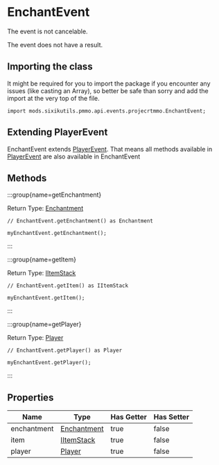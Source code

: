 # EnchantEvent

The event is not cancelable.

The event does not have a result.

## Importing the class

It might be required for you to import the package if you encounter any issues (like casting an Array), so better be safe than sorry and add the import at the very top of the file.
```zenscript
import mods.sixikutils.pmmo.api.events.projecrtmmo.EnchantEvent;
```


## Extending PlayerEvent

EnchantEvent extends [PlayerEvent](/forge/api/event/entity/player/PlayerEvent). That means all methods available in [PlayerEvent](/forge/api/event/entity/player/PlayerEvent) are also available in EnchantEvent

## Methods

:::group{name=getEnchantment}

Return Type: [Enchantment](/vanilla/api/item/enchantment/Enchantment)

```zenscript
// EnchantEvent.getEnchantment() as Enchantment

myEnchantEvent.getEnchantment();
```

:::

:::group{name=getItem}

Return Type: [IItemStack](/vanilla/api/item/IItemStack)

```zenscript
// EnchantEvent.getItem() as IItemStack

myEnchantEvent.getItem();
```

:::

:::group{name=getPlayer}

Return Type: [Player](/mods/sixikutils/curios/player/Player)

```zenscript
// EnchantEvent.getPlayer() as Player

myEnchantEvent.getPlayer();
```

:::


## Properties

|    Name     |                           Type                           | Has Getter | Has Setter |
|-------------|----------------------------------------------------------|------------|------------|
| enchantment | [Enchantment](/vanilla/api/item/enchantment/Enchantment) | true       | false      |
| item        | [IItemStack](/vanilla/api/item/IItemStack)               | true       | false      |
| player      | [Player](/mods/sixikutils/curios/player/Player)          | true       | false      |

